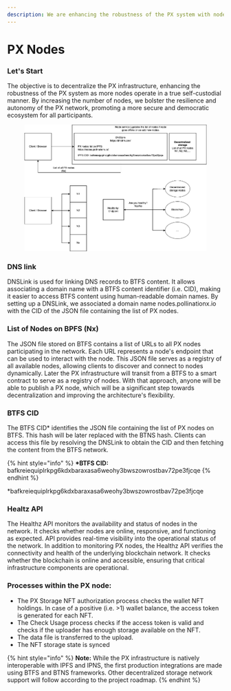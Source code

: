```yaml
---
description: We are enhancing the robustness of the PX system with node decentralization.
---
```


# PX Nodes

### Let's Start

The objective is to decentralize the PX infrastructure, enhancing the robustness of the PX system as more nodes operate in a true self-custodial manner. By increasing the number of nodes, we bolster the resilience and autonomy of the PX network, promoting a more secure and democratic ecosystem for all participants.

<div align="left">

<figure><img src="../.gitbook/assets/NODES-Diagram.png" alt=""><figcaption></figcaption></figure>

</div>

### DNS link

DNSLink is used for linking DNS records to BTFS content. It allows associating a domain name with a BTFS content identifier (i.e. CID), making it easier to access BTFS content using human-readable domain names. By setting up a DNSLink, we associated a domain name nodes.pollinationx.io with the CID of the JSON file containing the list of PX nodes.

### List of Nodes on BPFS (Nx)

The JSON file stored on BTFS contains a list of URLs to all PX nodes participating in the network. Each URL represents a node's endpoint that can be used to interact with the node. This JSON file serves as a registry of all available nodes, allowing clients to discover and connect to nodes dynamically. Later the PX infrastructure will transit from a BTFS to a smart contract to serve as a registry of nodes. With that approach, anyone will be able to publish a PX node, which will be a significant step towards decentralization and improving the architecture's flexibility.&#x20;

### BTFS CID

The BTFS CID\* identifies the JSON file containing the list of PX nodes on BTFS. This hash will be later replaced with the BTNS hash. Clients can access this file by resolving the DNSLink to obtain the CID and then fetching the content from the BTFS network.

{% hint style="info" %}
**\*BTFS CID:** bafkreiequiplrkpg6kdxbaraxasa6weohy3bwszowrostbav72pe3fjcqe
{% endhint %}

\*bafkreiequiplrkpg6kdxbaraxasa6weohy3bwszowrostbav72pe3fjcqe

### Healtz API

The Healthz API monitors the availability and status of nodes in the network. It checks whether nodes are online, responsive, and functioning as expected.  API provides real-time visibility into the operational status of the network. In addition to monitoring PX nodes, the Healthz API verifies the connectivity and health of the underlying blockchain network. It checks whether the blockchain is online and accessible, ensuring that critical infrastructure components are operational.

### Processes within the PX node:

* The PX Storage NFT authorization process checks the wallet NFT holdings. In case of a positive (i.e. >1) wallet balance, the access token is generated for each NFT.
* The Check Usage process checks if the access token is valid and checks if the uploader has enough storage available on the NFT.
* The data file is transferred to the upload.
* The NFT storage state is synced

{% hint style="info" %}
**Note:** While the PX infrastructure is natively interoperable with IPFS and IPNS, the first production integrations are made using BTFS and BTNS frameworks. Other decentralized storage network support will follow according to the project roadmap.
{% endhint %}
